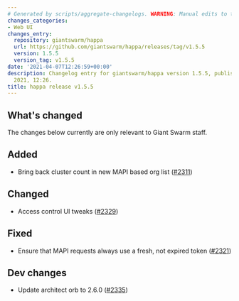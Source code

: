 ```yaml
---
# Generated by scripts/aggregate-changelogs. WARNING: Manual edits to this files will be overwritten.
changes_categories:
- Web UI
changes_entry:
  repository: giantswarm/happa
  url: https://github.com/giantswarm/happa/releases/tag/v1.5.5
  version: 1.5.5
  version_tag: v1.5.5
date: '2021-04-07T12:26:59+00:00'
description: Changelog entry for giantswarm/happa version 1.5.5, published on 07 April
  2021, 12:26.
title: happa release v1.5.5
---
```


## What's changed

The changes below currently are only relevant to Giant Swarm staff.

## Added

- Bring back cluster count in new MAPI based org list ([#2311](https://github.com/giantswarm/happa/pull/2311))

## Changed

- Access control UI tweaks ([#2329](https://github.com/giantswarm/happa/pull/2329))

## Fixed

- Ensure that MAPI requests always use a fresh, not expired token ([#2321](https://github.com/giantswarm/happa/pull/2321))

## Dev changes

- Update architect orb to 2.6.0 ([#2335](https://github.com/giantswarm/happa/pull/2335))
